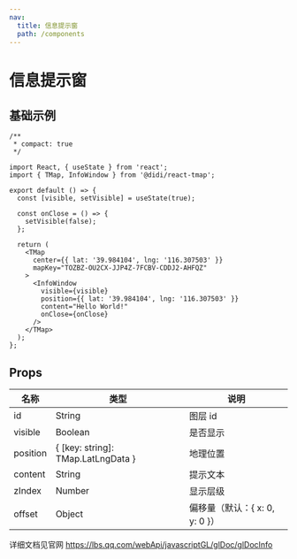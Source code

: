 ```yaml
---
nav:
  title: 信息提示窗
  path: /components
---
```


# 信息提示窗

## 基础示例

```tsx
/**
 * compact: true
 */

import React, { useState } from 'react';
import { TMap, InfoWindow } from '@didi/react-tmap';

export default () => {
  const [visible, setVisible] = useState(true);

  const onClose = () => {
    setVisible(false);
  };

  return (
    <TMap
      center={{ lat: '39.984104', lng: '116.307503' }}
      mapKey="TOZBZ-OU2CX-JJP4Z-7FCBV-CDDJ2-AHFQZ"
    >
      <InfoWindow
        visible={visible}
        position={{ lat: '39.984104', lng: '116.307503' }}
        content="Hello World!"
        onClose={onClose}
      />
    </TMap>
  );
};
```

## Props

| 名称     | 类型                               | 说明                           |
| -------- | ---------------------------------- | ------------------------------ |
| id       | String                             | 图层 id                        |
| visible  | Boolean                            | 是否显示                       |
| position | { [key: string]: TMap.LatLngData } | 地理位置                       |
| content  | String                             | 提示文本                       |
| zIndex   | Number                             | 显示层级                       |
| offset   | Object                             | 偏移量（默认：{ x: 0, y: 0 }） |

详细文档见官网 https://lbs.qq.com/webApi/javascriptGL/glDoc/glDocInfo

